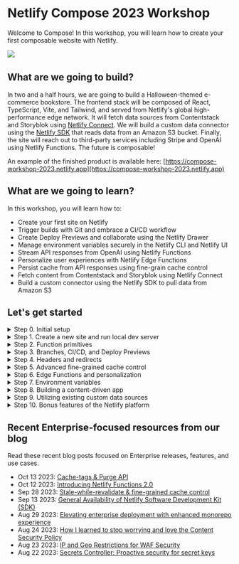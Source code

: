 # Netlify Compose 2023 Workshop

Welcome to Compose! In this workshop, you will learn how to create your first composable website with Netlify.

![](./public/images/og.jpg)

## What are we going to build?

In two and a half hours, we are going to build a Halloween-themed e-commerce bookstore. The frontend stack will be composed of React, TypeScript, Vite, and Tailwind, and served from Netlify's global high-performance edge network. It will fetch data sources from Contentstack and Storyblok  using [Netlify Connect](https://www.netlify.com/products/connect/). We will build a custom data connector using the [Netlify SDK](https://sdk.netlify.com/connectors/overview/) that reads data from an Amazon S3 bucket. Finally, the site will reach out to third-party services including Stripe and OpenAI using Netlify Functions. The future is composable! 

An example of the finished product is available here: [https://compose-workshop-2023.netlify.app](https://compose-workshop-2023.netlify.app)

## What are we going to learn?

In this workshop, you will learn how to:

- Create your first site on Netlify
- Trigger builds with Git and embrace a CI/CD workflow
- Create Deploy Previews and collaborate using the Netlify Drawer
- Manage environment variables securely in the Netlify CLI and Netlify UI
- Stream API responses from OpenAI using Netlify Functions
- Personalize user experiences with Netlify Edge Functions
- Persist cache from API responses using fine-grain cache control
- Fetch content from Contentstack and Storyblok using Netlify Connect
- Build a custom connector using the Netlify SDK to pull data from Amazon S3


## Let's get started

<details><summary>Step 0. Initial setup</summary>

i. [Fork this repo](https://github.com/netlify/compose-workshop-2023/fork) into your personal account, and uncheck the `Copy the main branch only` checkbox, so that you copy all branches and not just `main`

![Copy all branches](media/copy-all-branches.png)

ii. Install the [Netlify GitHub app](https://github.com/apps/netlify/installations/select_target) on your org or repo if you have not done so already

iii. Clone your fork, and checkout the `start-here` branch

```bash
git clone <FORK_URL>
git checkout start-here
```

iv. Install dependencies locally

```bash
npm i
```

v. Ensure you have the latest version of `netlify-cli` installed globally

```bash
npm i netlify-cli -g
netlify --version
```

💡 Learn more about the [Netlify CLI](https://docs.netlify.com/cli/get-started/) in our docs.

</details>

<details><summary>Step 1. Create a new site and run local dev server </summary>

i. [Create a new site](https://app.netlify.com/start) by going to **Team overview > Add new site > Import an existing project**. Click the Deploy with GitHub button. After you authenticate, search for your fork. For the `Branch to deploy` field, be sure to select `start-here` as your default production branch. You can keep the auto-populated values for all other fields. Click the Deploy button to deploy your site. 

![Deploy your project](media/branch-to-deploy.png)

ii. Rename site to something more memorable in **Site configuration > Site details > Change site name**.

![Change site name](media/change-site-name.png)

iii. Log in to the CLI, link your repo to your site, and start local dev server

```bash
netlify login
netlify link
netlify dev
```

💡 Learn more about [getting started](https://docs.netlify.com/get-started/) in our docs.

</details>

<details><summary>Step 2. Function primitives</summary>

Our site is looking a little bare. Let's add some content! First we'll fetch a list of books that we happen to have as a [CSV file saved inside the /public directory](https://github.com/netlify/compose-workshop-2023/blob/main/public/books.csv).

i. Add the `Bookshelf` component to `src/pages/index.tsx`

```diff
+import Bookshelf from '~/components/Bookshelf';
import Footer from '~/components/Footer';
import Hero from '~/components/Hero';

export default function Home() {
  return (
    <section>
      <Hero />
+     <Bookshelf />
      <Footer />
    </section>
  );
}
```

ii. Return data from a CSV in an API response in `netlify/functions/books.ts`

```typescript
import csv from 'csvtojson';

export default async (req: Request) => {
  const { origin } = new URL(req.url);
  const response = await fetch(`${origin}/books.csv`);
  const csvContent = await response.text();
  const books = await csv().fromString(csvContent);
  
  return Response.json(books);
};
```

💡 Invoke your function from the CLI:

```
netlify functions:invoke books
```

iii. Fetch from the function in `src/context/DataProvider.tsx`

```diff
function StoreProvider({ children }: Props) {
- const books = [] as Book[];
+ const [books, setBooks] = useState<Book[]>([]);

  const fetchBooks = async () => {
+   if (!books.length) {
+     const response = await fetch(`/.netlify/functions/books`);
+     const data = await response.json();
+     setBooks(data);
+   }
  };
}
```

That's nice, but we can only return all the books, when sometimes we only want one book at a time. Let's add a custom path with an optional slug in the API route.

iv. Export custom config to control method, route, etc in `netlify/functions/books.ts`

```typescript
export const config: Config = {
  method: 'GET',
  path: '/api/books{/:slug}?',
};
```

💡 The `path` parameter follows the [URL Pattern API](https://developer.mozilla.org/en-US/docs/Web/API/URL_Pattern_API) spec.


v. Change your clientside API call to new route in `src/context/DataProvider.tsx`

```diff
-  const fetchBooks = async () => {
-   if (!books.length) {
-     const response = await fetch(`/.netlify/functions/books`);
-     const data = await response.json();
-     setBooks(data);
-   }
-  };
+  const fetchBooks = async (slug: string = '') => {
+    if (books.length <= 1) {
+      const response = await fetch(`/api/books/${slug}`);
+      const data = await response.json();
+      setBooks(Array.isArray(data) ? data : [data]);
+    }
+  };
```

vi. Extract and log the slug from the URL params in `netlify/functions/books.ts`

```diff
-export default async (req: Request) => {
+export default async (req: Request, context: Context) => {
+  const { slug } = context.params;
+  console.log(`Looking up ${slug || 'all books'}...`);
```

vii. Return a single book if the slug is present before the last return statement

```typescript
if (slug) {
  const book = books.find(b => b.slug === slug);
  if (!book) {
    return new Response('Not found', { status: 404 });
  }
  return Response.json(book);
}
```

💡 Learn more about [Functions](https://docs.netlify.com/functions/overview/) in our docs.

</details>

<details><summary>Step 3. Branches, CI/CD, and Deploy Previews</summary>

Create a new branch, commit changes, push the branch, and open a pull request

```bash
git checkout -b feat/bookshelf
git add -A
git commit -m "Adding a list of books to the home page"
git push origin feat/bookshelf
```

You should see a link to the Deploy Preview as a comment by the Netlify bot on the pull request. Pushing to an open pull request [will kick off a new build](https://www.netlify.com/products/build/) in the Continuous Integration pipeline, and you can inspect the deploy logs as the build is building and deploying.

In addition to deploy logs, the Netlify UI gives you access to function logs as well. You can change the region a function executes by changing the region selector in **Site configuration > Build & deploy > Functions**.

In the Deploy Preview itself, you'll notice a floating toolbar anchored to the bottom of your screen. This is the [Netlify Drawer](https://www.netlify.com/products/deploy-previews/). You and your teammates can use this to leave feedback to each other about the Deploy Preview. Any comments you make will sync back to the pull request on GitHub (or any Git service that you may use). 

Back in the pull request, merge to main. This will kick off a production build. Every deploy is [atomic](https://jamstack.org/glossary/atomic/) and [immutable](https://jamstack.org/glossary/immutable/), which makes [instant rollbacks](https://docs.netlify.com/site-deploys/manage-deploys/#rollbacks) a breeze.

In your local repo, sync up with the changes from main again: 

```bash
git checkout main
git pull origin main
```

💡 Learn more about [Git workflows](https://docs.netlify.com/git/overview/) and [site deploys](https://docs.netlify.com/site-deploys/overview/) in our docs.

</details>

<details><summary>Step 4. Headers and redirects</summary>

You'll notice that when you refresh a page on the `/books/{slug}` route, the site 404s. Why is that? Since this frontend stack utilizes React as an SPA (Single Page Application), there is only one single HTML file (`/index.html`) inside of the deploy, and routing is managed exclusively by JavaScript referenced in that file. We'll need to add a [redirect](https://docs.netlify.com/routing/redirects/rewrites-proxies/#history-pushstate-and-single-page-apps) that routes 404s to `/index.html`.

Inside your publish directory (for this repo, `/public`), add a `_redirects` file that contains the following: 

```
/*  /index.html  200
```

For every fallthrough case (i.e. whenever a route is accessed and there isn't a file match), it will now redirect back to `/index.html`, where `react-router` will route accordingly.

Similar to the `_redirects` file is the `_headers` file. Here you can set custom headers for routes of your choosing. Create a `/public/_headers` file, and save the following: 

```
/* 
  X-Frame-Options: SAMEORIGIN
```

This will prevent your site from being loaded in an iframe, a technique that help your site prevent [clickjacking](https://en.wikipedia.org/wiki/Clickjacking) attacks. 

You can also configure both redirects and headers inside the `/netlify.toml` file. Here is the `netlify.toml` equivalents of the above: 

```
[[redirects]]
  from = "/*"
  to = "/index.html"
  status = 200

[[headers]]
  for = "/*"
  [headers.values]
    X-Frame-Options = "SAMEORIGIN"
```

💡 Learn more about [redirects](https://docs.netlify.com/routing/redirects/) and [custom headers](https://docs.netlify.com/routing/headers/) in our docs.

</details>

<details><summary>Step 5. Advanced fine-grained cache control</summary>

i. Set fine-grained cache-control headers before fetching in `netlify/functions/books.ts`

```typescript
const etag = createHash('md5')
  .update(slug || 'all')
  .digest('hex');

const headers = {
  'Cache-Control': 'public, max-age=0, must-revalidate', // Tell browsers to always revalidate
  'Netlify-CDN-Cache-Control': 'public, max-age=31536000, must-revalidate', // Tell Edge to cache asset for up to a year
  'Cache-Tag': `books,promotions`,
  ETag: `"${etag}"`,
};

if (req.headers.get('if-none-match') === etag) {
  return new Response('Not modified', { status: 304, headers });
}
```

ii. Return headers on all Response objects

```diff
if (slug) {
  const book = books.find(b => b.slug === slug);
  if (!book) {
-   return new Response('Not found', { status: 404 });
+   return new Response('Not found', { status: 404, headers });
  }
- return Response.json(book);
+ return Response.json(book, { headers });
}

-return Response.json(books);
+return Response.json(books, { headers });
```

iii. Purge cache of specific tags using an API call

```bash
curl -X POST 'https://api.netlify.com/api/v1/purge' \
  -H 'Authorization: Bearer <token>' \
  -H 'Content-Type: application/json' \
  -d '{"site_id":"$SITE_ID","cache_tags":["books"]}'
```

💡 Learn more about [caching](https://docs.netlify.com/platform/caching/) in our docs.

</details>

<details><summary>Step 6. Edge Functions and personalization</summary>

We're going to make a swag section of the site that is personalized to the user based on their geolocation. Edge functions act as middleware for the CDN &mdash; they run in front of other routes!

i. Add the Swag component to the home page in `src/pages/index.tsx`

```diff
import Bookshelf from '~/components/Bookshelf';
import Footer from '~/components/ui/Footer';
import Hero from '~/components/Hero';
+import Swag from '~/components/Swag';

export default function Home() {
  return (
    <section>
      <Hero />
+     <Swag />
      <Bookshelf />
      <Footer />
    </section>
  );
}
```

ii. Fetch the swag in `netlify/context/DataProvider.tsx`

```diff
- const swag = [] as Swag[];
+ const [swag, setSwag] = useState<Swag[]>([]);

  const fetchSwag = async () => {
+    if (!swag.length) {
+      const response = await fetch('/api/swag');
+      const data = await response.json();
+      setSwag(data);
+    }
  };
```

iii. Sort items ascending based on distance to user in `netlify/functions/swag.ts`

```diff
import { Config, Context } from '@netlify/functions'
+import haversine from 'haversine';

-export default async (req: Request) => {
+export default async (req: Request, context: Context) => {
   // ...
+  const hasGeo = context.geo?.latitude && context.geo?.longitude;
-  const items = selectRandomItems(merchandise, ITEMS_COUNT);
+  const items = hasGeo
+    ? merchandise
+        .sort(
+          (a, b) =>
+            haversine(a.location, context.geo) -
+            haversine(b.location, context.geo)
+        )
+        .slice(0, ITEMS_COUNT)
+    : selectRandomItems(merchandise, ITEMS_COUNT);

  return Response.json(items);
};
```

iv. Rewrite response bodies to contain geolocation data in `netlify/edge-functions/geo.ts`

```typescript
import { Config, Context } from '@netlify/edge-functions';

export default async (request: Request, context: Context) => {
  const response = await context.next();
  response.headers.set('x-custom-header', 'invoked');

  // html GETs only
  const isGET = request.method?.toUpperCase() === 'GET';
  const isHTMLResponse = response.headers
    .get('content-type')
    ?.startsWith('text/html');
  if (!isGET || !isHTMLResponse) {
    return response;
  }

  const body = await response.text();
  const transformedBody = body.replace(
    'window.geo = {}',
    `window.geo = ${JSON.stringify(context.geo)}`
  );

  return new Response(transformedBody, response);
};

export const config: Config = {
  path: '/*',
  excludedPath: '/(api|assets|images)/*',
};
```

v. Edge Functions are also great places to add A/B testing. You can add a cookie at the edge to segment user traffic into groups (also known as  buckets) to run experimentation. Set a new cookie in `netlify/edge-functions/abtest.ts`: 

```diff
+ // set the new "ab-test-bucket" cookie
+ context.cookies.set({
+   name: bucketName,
+   value: newBucketValue,
+ });
  
  return response;
```

💡 Learn more about [Edge Functions](https://docs.netlify.com/edge-functions/overview/) in our docs.

</details>

<details><summary>Step 7. Environment variables</summary>

You can manage environment variables in the UI and CLI. 

Go to **Site configuration > Environment variables** to add site-specific env vars to your site. 

![Environment variables form](media/env-var-form.png)

In the CLI, enter the following command to create an environment variable that is scoped to the Functions runtime: 

```bash
netlify env:set OPENAI_KEY <YOUR_VALUE> --scope functions
```

💡 Learn more about [environment variables](https://docs.netlify.com/environment-variables/overview/) in our docs.

</details>

<details><summary>Step 8. Building a content-driven app</summary>

i. Create a new Connect data layer in **Connect > Add a new data layer**. Then, in **Data layer settings**, save the API URL as the `VITE_CONNECT_API_URL` environment variable.

ii. Create a new Connect API token in **Data layer settings > API tokens**. Save this as the `VITE_CONNECT_API_AUTH_TOKEN` environment variable.

iii. Create new data sources for Contentstack and Storyblok in **Data layer settings > Data sources**.

iv. Replace swag products with data from Contentstack in `src/context/DataProvider.tsx`

```diff
+import { getProducts } from '~/graphql';
-import type { Book, Swag } from '~/types/interfaces';
+import type { Book, Swag, ContentstackProduct } from '~/types/interfaces';

// ...

const fetchSwag = async () => {
  if (!swag.length) {
-   const response = await fetch('/api/swag');
-   const data = await response.json();
-   setSwag(data);
+   const response = await getProducts();
+   const products = response.map((product: ContentstackProduct) => {
+     return {
+       ...product,
+       imagePath: product?.image?.url,
+       name: product?.title,
+       slug: product?.id,
+     };
+   });
+   setSwag(products);
  }
};
```

v. Fetch About page content from Storyblok in `src/pages/about.tsx`

```diff
+import { getAbout } from '~/graphql';
+import type { AboutPage } from '~/types/interfaces';

export default function About() {
+ const [aboutData, setAboutData] = useState<AboutPage>();

+ useEffect(() => {
+   getAbout()
+     .then(data => {
+       const content = JSON.parse(data?.content);
+       setAboutData({
+         ...data,
+         content,
+       });
+     })
+     .catch(error => console.error(error));
+ }, []);

+ if (!aboutData) {
+   return null;
+ }

+ const titleSplit = aboutData.content?.title?.split('Netlify Compose 2023');
  const linkStyles = 'text-[#30e6e2] hover:underline hover:text-[#defffe]';
  return (
```

vi. Replace hardcoded images with dynamic image content from Storyblok in `src/pages/about.tsx`

```diff
-  src={netlifyLogo}
+  src={aboutData.content?.headerImage?.filename}
// ...
-  src={composeLogo}
+  src={aboutData.content?.subHeaderImage?.filename}
// ...
-  src={netlifyMonogram}
+  src={aboutData.content?.footerImage?.filename}
```

vii. Replace hardcoded list items with dynamic list from Storyblok in `src/pages/about.tsx`

```diff
<ul className="mt-8 list-disc pl-5">
-  <li>...</li>
-  // ...
+  {aboutData.content?.body?.map(
+    ({ items }) =>
+      items?.map(i => <li key={i._uid}>{i.itemValue}</li>)
+  )}
</ul>
```

💡 Learn more about [Netlify Connect](https://docs.netlify.com/connect/overview/) in our docs.

</details>

<details><summary>Step 9. Utilizing existing custom data sources</summary>

Follow the instructions in the [Dynamic CMS Connector repo](https://github.com/netlify/workshop_mock-cms-connector)!

</details>

<details><summary>Step 10. Bonus features of the Netlify platform</summary>

Congrats! You just built a composable website. If we have time, we'll walk through some additional features that you might not know about the Netlify platform. 

- [Site protections](https://docs.netlify.com/security/secure-access-to-sites/site-protection/)
- [Analytics](https://docs.netlify.com/monitor-sites/site-analytics/), [Real User Metrics](https://docs.netlify.com/monitor-sites/real-user-metrics/)
- [Log Drains](https://docs.netlify.com/monitor-sites/log-drains/)
- [Slack notifications](https://docs.netlify.com/integrations/slack-app/)

</details>


## Recent Enterprise-focused resources from our blog

Read these recent blog posts focused on Enterprise releases, features,  and use cases.

- Oct 13 2023: [Cache-tags & Purge API](https://www.netlify.com/blog/cache-tags-and-purge-api-on-netlify/)
- Oct 12 2023: [Introducing Netlify Functions 2.0](https://www.netlify.com/blog/introducing-netlify-functions-2-0/)
- Sep 28 2023: [Stale-while-revalidate & fine-grained cache control](https://www.netlify.com/blog/swr-and-fine-grained-cache-control/)
- Sep 13 2023: [General Availability of Netlify Software Development Kit (SDK)](https://www.netlify.com/blog/general-availability-netlify-sdk-software-development-kit/)
- Aug 29 2023: [Elevating enterprise deployment with enhanced monorepo experience](https://www.netlify.com/blog/elevating-enterprise-deployment-introducing-an-enhanced-monorepo-experience-on-netlify/)
- Aug 24 2023: [How I learned to stop worrying and love the Content Security Policy](https://www.netlify.com/blog/general-availability-content-security-policy-csp-nonce-integration/)
- Aug 23 2023: [IP and Geo Restrictions for WAF Security](https://www.netlify.com/blog/general-availability-web-application-firewall-traffic-rules/)
- Aug 22 2023: [Secrets Controller: Proactive security for secret keys](https://www.netlify.com/blog/general-availability-secrets-controller/)